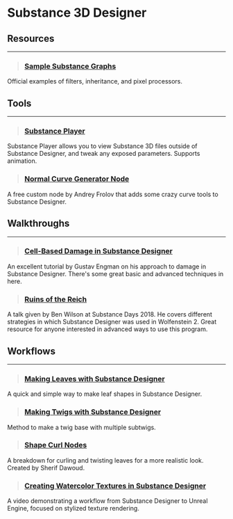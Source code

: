 # Substance 3D Designer

## Resources
___

> ### [Sample Substance Graphs](https://substance3d.adobe.com/documentation/sddoc/sample-graphs-215286336.html)
Official examples of filters, inheritance, and pixel processors.
<!-- -->


## Tools
___

> ### [Substance Player](https://helpx.adobe.com/substance-3d-player/home.html)
Substance Player allows you to view Substance 3D files outside of Substance Designer, and tweak any exposed parameters. Supports animation.
<!-- -->


> ### [Normal Curve Generator Node](https://www.artstation.com/artwork/xDagzE)
A free custom node by Andrey Frolov that adds some crazy curve tools to Substance Designer.
<!-- -->

## Walkthroughs
___

> ### [Cell-Based Damage in Substance Designer](https://www.artstation.com/artwork/B1Xz9m)
An excellent tutorial by Gustav Engman on his approach to damage in Substance Designer. There's some great basic and advanced techniques in here.
<!-- -->


> ### [Ruins of the Reich](https://www.artstation.com/artwork/5LlzO)
A talk given by Ben Wilson at Substance Days 2018. He covers different strategies in which Substance Designer was used in Wolfenstein 2. Great resource for anyone interested in advanced ways to use this program.
<!-- -->


## Workflows
___

> ### [Making Leaves with Substance Designer](https://twitter.com/NaturallyCG/status/1277038149974269953?s=09)
A quick and simple way to make leaf shapes in Substance Designer.
<!-- -->


> ### [Making Twigs with Substance Designer](https://twitter.com/NaturallyCG/status/1285645245334589440?s=09)
Method to make a twig base with multiple subtwigs.
<!-- -->


> ### [Shape Curl Nodes](https://www.artstation.com/artwork/Nx3lJ5)
A breakdown for curling and twisting leaves for a more realistic look. Created by Sherif Dawoud.
<!-- -->


> ### [Creating Watercolor Textures in Substance Designer](https://www.youtube.com/watch?v=KPFep7SFIps)
A video demonstrating a workflow from Substance Designer to Unreal Engine, focused on stylized texture rendering.
<!-- -->

